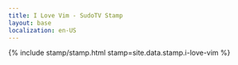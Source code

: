 ```yaml
---
title: I Love Vim - SudoTV Stamp
layout: base
localization: en-US
---
```


{% include stamp/stamp.html
    stamp=site.data.stamp.i-love-vim
%}